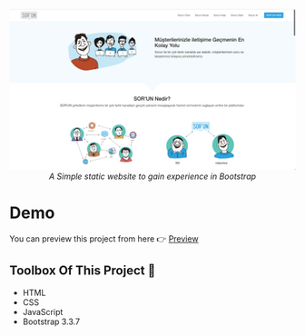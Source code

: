 <div align="center">

![alt-image](https://github.com/SafaElmali/Sorun-Web/blob/edff4a139e15b53409bd230521f0239817f475e1/images/index/SorunDemo2.png)
 <i>A Simple static website to gain experience in Bootstrap</i>
 
</div>

# Demo
<p>You can preview this project from here 👉 <a href="sorun-web.now.sh/" target="_blank">Preview</a>

## Toolbox Of This Project 🧰 

- HTML 
- CSS
- JavaScript
- Bootstrap 3.3.7

